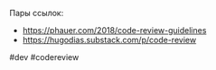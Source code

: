 Пары ссылок:
- https://phauer.com/2018/code-review-guidelines
- https://hugodias.substack.com/p/code-review

#dev #codereview